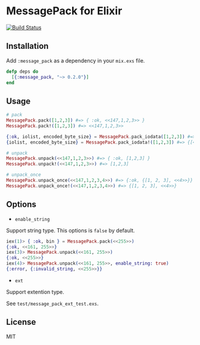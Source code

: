 # MessagePack for Elixir

[![Build Status](https://travis-ci.org/mururu/msgpack-elixir.png?branch=master)](https://travis-ci.org/mururu/msgpack-elixir)

## Installation

Add `:message_pack` as a dependency in your `mix.exs` file.

```elixir
defp deps do
  [{:message_pack, "~> 0.2.0"}]
end
```

## Usage

```elixir
# pack
MessagePack.pack([1,2,3]) #=> { :ok, <<147,1,2,3>> }
MessagePack.pack!([1,2,3]) #=> <<147,1,2,3>>

{:ok, iolist, encoded_byte_size} = MessagePack.pack_iodata([1,2,3]) #=> {:ok, [<<147>>, [<<1>>, <<2>>, <<3>>]], 4}
{iolist, encoded_byte_size} = MessagePack.pack_iodata!([1,2,3]) #=> {[<<147>>, [<<1>>, <<2>>, <<3>>]], 4}

# unpack
MessagePack.unpack(<<147,1,2,3>>) #=> { :ok, [1,2,3] }
MessagePack.unpack!(<<147,1,2,3>>) #=> [1,2,3]

# unpack_once
MessagePack.unpack_once(<<147,1,2,3,4>>) #=> {:ok, {[1, 2, 3], <<4>>}}
MessagePack.unpack_once!(<<147,1,2,3,4>>) #=> {[1, 2, 3], <<4>>}
```

## Options

* `enable_string`

Support string type. This options is `false` by default.

```elixir
iex(1)> { :ok, bin } = MessagePack.pack(<<255>>)
{:ok, <<161, 255>>}
iex(3)> MessagePack.unpack(<<161, 255>>)
{:ok, <<255>>}
iex(4)> MessagePack.unpack(<<161, 255>>, enable_string: true)
{:error, {:invalid_string, <<255>>}}
```

* `ext`

Support extention type.

See `test/message_pack_ext_test.exs`.

## License

MIT
